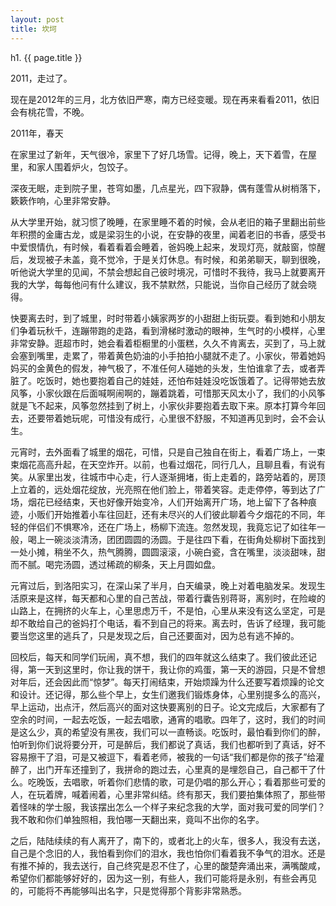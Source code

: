 ```yaml
---
layout: post
title: 坎坷  
---
```


h1. {{ page.title }}

2011，走过了。

现在是2012年的三月，北方依旧严寒，南方已经变暖。现在再来看看2011，依旧会有桃花雪，不晚。

2011年，春天

在家里过了新年，天气很冷，家里下了好几场雪。记得，晚上，天下着雪，在屋里，和家人围着炉火，包饺子。

深夜无眠，走到院子里，苍穹如墨，几点星光，四下寂静，偶有蓬雪从树梢落下，簌簌作响，心里非常安静。

从大学里开始，就习惯了晚睡，在家里睡不着的时候，会从老旧的箱子里翻出前些年积攒的金庸古龙，或是梁羽生的小说，在安静的夜里，闻着老旧的书香，感受书中爱恨情仇，有时候，看着看着会睡着，爸妈晚上起来，发现灯亮，就敲窗，惊醒后，发现被子未盖，竟不觉冷，于是关灯休息。有时候，和弟弟聊天，聊到很晚，听他说大学里的见闻，不禁会想起自己彼时境况，可惜时不我待，我马上就要离开我的大学，每每他问有什么建议，我不禁默然，只能说，当你自己经历了就会晓得。

快要离去时，到了城里，时时带着小姨家两岁的小甜甜上街玩耍。看到她和小朋友们争着玩秋千，连蹦带跑的走路，看到滑梯时激动的眼神，生气时的小模样，心里非常安静。逛超市时，她会看着柜橱里的小蛋糕，久久不肯离去，买到了，马上就会塞到嘴里，走累了，带着黄色奶油的小手拍拍小腿就不走了。小家伙，带着她妈妈买的金黄色的假发，神气极了，不准任何人碰她的头发，生怕谁拿了去，或者弄脏了。吃饭时，她也要抱着自己的娃娃，还怕布娃娃没吃饭饿着了。记得带她去放风筝，小家伙跟在后面喊啊闹啊的，蹦着跳着，可惜那天风太小了，我们的小风筝就是飞不起来，风筝忽然挂到了树上，小家伙非要抱着去取下来。原本打算今年回去，还要带着她玩呢，可惜没有成行，心里很不舒服，不知道再见到时，会不会认生。

元宵时，去外面看了城里的烟花，可惜，只是自己独自在街上，看着广场上，一束束烟花高高升起，在天空炸开。以前，也看过烟花，同行几人，且聊且看，有说有笑。从家里出发，往城市中心走，行人逐渐拥堵，街上走着的，路旁站着的，房顶上立着的，远处烟花绽放，光亮照在他们脸上，带着笑容。走走停停，等到达了广场，烟花已经结束，天也好像开始变冷，人们开始离开广场，地上留下了各种痕迹，小贩们开始推着小车往回赶，还有未尽兴的人们彼此聊着今夕烟花的不同，年轻的伴侣们不惧寒冷，还在广场上，杨柳下流连。忽然发现，我竟忘记了如往年一般，喝上一碗淡淡清汤，团团圆圆的汤圆。于是往四下看，在街角处柳树下面找到一处小摊，稍坐不久，热气腾腾，圆圆滚滚，小碗白瓷，含在嘴里，淡淡甜味，甜而不腻。喝完汤圆，透过稀疏的柳条，天上月圆如盘。

元宵过后，到洛阳实习，在深山呆了半月，白天编录，晚上对着电脑发呆。发现生活原来是这样，每天都和心里的自己苦战，带着行囊告别蒋哥，离别时，在险峻的山路上，在拥挤的火车上，心里思虑万千，不是怕，心里从来没有这么坚定，可是却不敢给自己的爸妈打个电话，看不到自己的将来。离去时，告诉了经理，我可能要当您这里的逃兵了，只是发现之后，自己还要面对，因为总有逃不掉的。

回校后，每天和同学们玩闹，真不想，我们的四年就这么结束了。我们彼此还记得，第一天到这里时，你让我的饼干，我让你的鸡蛋，第一天的游园，只是不曾想对年后，还会因此而“惊梦”。每天打闹结束，开始烦躁为什么还要写着烦躁的论文和设计。还记得，那么些个早上，女生们邀我们锻炼身体，心里别提多么的高兴，早上运动，出点汗，然后高兴的面对这快要离别的日子。论文完成后，大家都有了空余的时间，一起去吃饭，一起去唱歌，通宵的唱歌。四年了，这时，我们的时间是这么少，真的希望没有黑夜，我们可以一直畅谈。吃饭时，最怕看到你们的醉，怕听到你们说将要分开，可是醉后，我们都说了真话，我们也都听到了真话，好不容易擦干了泪，可是又被逗下，看着老师，被我的一句话“我们都是你的孩子”给灌醉了，出门开车还撞到了，我拼命的跑过去，心里真的是埋怨自己，自己都干了什么。吃晚饭，去唱歌，听着你们悲情的歌，可是仍唱的那么开心；看着那些可爱的人，在玩着牌，喊着闹着，心里非常纠结。终有那天，我们要拍集体照了，那些带着怪味的学士服，我该摆出怎么一个样子来纪念我的大学，面对我可爱的同学们？我不敢和你们单独照相，我怕哪一天翻出来，竟叫不出你的名字。

之后，陆陆续续的有人离开了，南下的，或者北上的火车，很多人，我没有去送，自己是个念旧的人，我怕看到你们的泪水，我也怕你们看着我不争气的泪水。还是有推不掉的，我去送行，自己终究是忍不住了，心里的酸楚奔涌出来，满嘴酸咸，希望你们都能够好好的，因为这一别，有些人，我们可能将是永别，有些会再见的，可能将不再能够叫出名字，只是觉得那个背影非常熟悉。